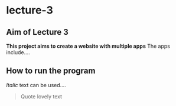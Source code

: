# lecture-3
## Aim of Lecture 3
**This project aims to create a website with multiple apps**
The apps include....

## How to run the program
*Italic* text can be used....
> Quote lovely text
